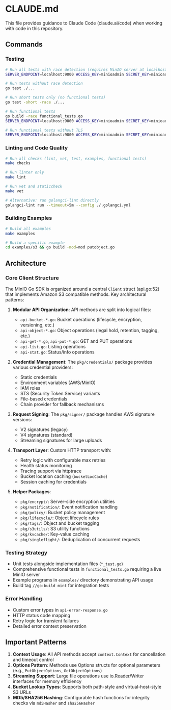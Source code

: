 CLAUDE.md
=========

This file provides guidance to Claude Code (claude.ai/code) when working with code in this repository.

Commands
--------

### Testing

```bash
# Run all tests with race detection (requires MinIO server at localhost:9000)
SERVER_ENDPOINT=localhost:9000 ACCESS_KEY=minioadmin SECRET_KEY=minioadmin ENABLE_HTTPS=1 MINT_MODE=full go test -race -v ./...

# Run tests without race detection
go test ./...

# Run short tests only (no functional tests)
go test -short -race ./...

# Run functional tests
go build -race functional_tests.go
SERVER_ENDPOINT=localhost:9000 ACCESS_KEY=minioadmin SECRET_KEY=minioadmin ENABLE_HTTPS=1 MINT_MODE=full ./functional_tests

# Run functional tests without TLS
SERVER_ENDPOINT=localhost:9000 ACCESS_KEY=minioadmin SECRET_KEY=minioadmin ENABLE_HTTPS=0 MINT_MODE=full ./functional_tests
```

### Linting and Code Quality

```bash
# Run all checks (lint, vet, test, examples, functional tests)
make checks

# Run linter only
make lint

# Run vet and staticcheck
make vet

# Alternative: run golangci-lint directly
golangci-lint run --timeout=5m --config ./.golangci.yml
```

### Building Examples

```bash
# Build all examples
make examples

# Build a specific example
cd examples/s3 && go build -mod=mod putobject.go
```

Architecture
------------

### Core Client Structure

The MinIO Go SDK is organized around a central `Client` struct (api.go:52) that implements Amazon S3 compatible methods. Key architectural patterns:

1.	**Modular API Organization**: API methods are split into logical files:

	-	`api-bucket-*.go`: Bucket operations (lifecycle, encryption, versioning, etc.)
	-	`api-object-*.go`: Object operations (legal hold, retention, tagging, etc.)
	-	`api-get-*.go`, `api-put-*.go`: GET and PUT operations
	-	`api-list.go`: Listing operations
	-	`api-stat.go`: Status/info operations

2.	**Credential Management**: The `pkg/credentials/` package provides various credential providers:

	-	Static credentials
	-	Environment variables (AWS/MinIO)
	-	IAM roles
	-	STS (Security Token Service) variants
	-	File-based credentials
	-	Chain provider for fallback mechanisms

3.	**Request Signing**: The `pkg/signer/` package handles AWS signature versions:

	-	V2 signatures (legacy)
	-	V4 signatures (standard)
	-	Streaming signatures for large uploads

4.	**Transport Layer**: Custom HTTP transport with:

	-	Retry logic with configurable max retries
	-	Health status monitoring
	-	Tracing support via httptrace
	-	Bucket location caching (`bucketLocCache`\)
	-	Session caching for credentials

5.	**Helper Packages**:

	-	`pkg/encrypt/`: Server-side encryption utilities
	-	`pkg/notification/`: Event notification handling
	-	`pkg/policy/`: Bucket policy management
	-	`pkg/lifecycle/`: Object lifecycle rules
	-	`pkg/tags/`: Object and bucket tagging
	-	`pkg/s3utils/`: S3 utility functions
	-	`pkg/kvcache/`: Key-value caching
	-	`pkg/singleflight/`: Deduplication of concurrent requests

### Testing Strategy

-	Unit tests alongside implementation files (`*_test.go`\)
-	Comprehensive functional tests in `functional_tests.go` requiring a live MinIO server
-	Example programs in `examples/` directory demonstrating API usage
-	Build tag `//go:build mint` for integration tests

### Error Handling

-	Custom error types in `api-error-response.go`
-	HTTP status code mapping
-	Retry logic for transient failures
-	Detailed error context preservation

Important Patterns
------------------

1.	**Context Usage**: All API methods accept `context.Context` for cancellation and timeout control
2.	**Options Pattern**: Methods use Options structs for optional parameters (e.g., `PutObjectOptions`, `GetObjectOptions`\)
3.	**Streaming Support**: Large file operations use io.Reader/Writer interfaces for memory efficiency
4.	**Bucket Lookup Types**: Supports both path-style and virtual-host-style S3 URLs
5.	**MD5/SHA256 Hashing**: Configurable hash functions for integrity checks via `md5Hasher` and `sha256Hasher`
